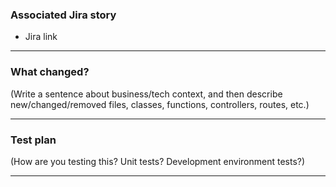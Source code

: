 ### Associated Jira story

- Jira link

------------

### What changed?
(Write a sentence about business/tech context, and then describe new/changed/removed files, classes, functions, controllers, routes, etc.)


------------

### Test plan
(How are you testing this? Unit tests? Development environment tests?)


------------